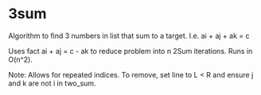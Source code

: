 # 3sum
Algorithm to find 3 numbers in list that sum to a target. I.e. ai + aj + ak = c

Uses fact ai + aj = c - ak to reduce problem into n 2Sum iterations. Runs in O(n^2).

Note: Allows for repeated indices. To remove, set line to L < R and ensure j and k are not i in two_sum.
